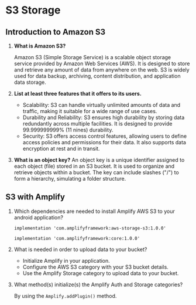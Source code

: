 #  S3 Storage

## Introduction to Amazon S3

 1. **What is Amazon S3?**

    Amazon S3 (Simple Storage Service) is a scalable object storage service provided by Amazon Web Services (AWS). 
    It is designed to store and retrieve any amount of data from anywhere on the web. S3 is widely used for data backup,
    archiving, content distribution, and application data storage.

 2. **List at least three features that it offers to its users.**
    - Scalability: S3 can handle virtually unlimited amounts of data and traffic, making it suitable for a wide range 
      of use cases.
    - Durability and Reliability: S3 ensures high durability by storing data redundantly across multiple facilities.
      It is designed to provide 99.999999999% (11 nines) durability.
    - Security: S3 offers access control features, allowing users to define access policies and permissions for their 
      data. It also supports data encryption at rest and in transit.
    
 3. **What is an object key?**
    An object key is a unique identifier assigned to each object (file) stored in an S3 bucket. It is used to organize 
    and retrieve objects within a bucket. The key can include slashes ("/") to form a hierarchy, simulating a folder 
    structure. 

## S3 with Amplify

 1. Which dependencies are needed to install Amplify AWS S3 to your android application?

    ```implementation 'com.amplifyframework:aws-storage-s3:1.0.0'```

    ```implementation 'com.amplifyframework:core:1.0.0' ```

 2. What is needed in order to upload data to your bucket?
    - Initialize Amplify in your application.
    - Configure the AWS S3 category with your S3 bucket details.
    - Use the Amplify Storage category to upload data to your bucket.
    
 3. What method(s) initialize(s) the Amplify Auth and Storage categories?

    By using the `Amplify.addPlugin()` method. 

